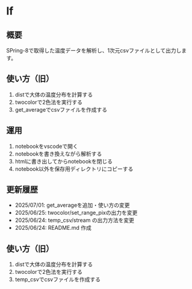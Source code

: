 # lf

## 概要

SPring-8で取得した温度データを解析し、1次元csvファイルとして出力します。

## 使い方（旧）

1. distで大体の温度分布を計算する
2. twocolorで2色法を実行する
3. get_averageでcsvファイルを作成する

## 運用

1. notebookをvscodeで開く
2. notebookを書き換えながら解析する
3. htmlに書き出してからnotebookを閉じる
4. notebook以外を保存用ディレクトリにコピーする

## 更新履歴

* 2025/07/01: get_averageを追加・使い方の変更
* 2025/06/25: twocolor/set_range_pixの出力を変更
* 2025/06/24: temp_csv/stream の出力方法を変更
* 2025/06/24: README.md 作成

## 使い方（旧）

1. distで大体の温度分布を計算する
2. twocolorで2色法を実行する
3. temp_csvでcsvファイルを作成する

